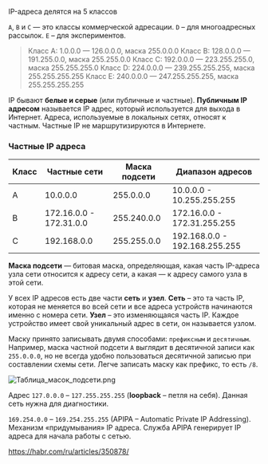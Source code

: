 <p>IP-адреса делятся на 5 классов</p>
<p><code>A</code>, <code>B</code> и <code>C</code> — это классы коммерческой адресации.
<code>D</code> – для многоадресных рассылок.
<code>E</code> – для экспериментов.</p>
<blockquote>
<p>Класс А: 1.0.0.0 — 126.0.0.0, маска 255.0.0.0
Класс В: 128.0.0.0 — 191.255.0.0, маска 255.255.0.0
Класс С: 192.0.0.0 — 223.255.255.0, маска 255.255.255.0
Класс D: 224.0.0.0 — 239.255.255.255, маска 255.255.255.255
Класс Е: 240.0.0.0 — 247.255.255.255, маска 255.255.255.255</p>
</blockquote>
<p>IP бывают <strong>белые и серые</strong> (или публичные и частные).
<strong>Публичным IP адресом</strong> называется IP адрес, который используется для выхода в Интернет.
Адреса, используемые в локальных сетях, относят к частным.
Частные IP не маршрутизируются в Интернете.</p>
<h3 id="ЧастныеIPадреса">Частные IP адреса</h3>
<table>
<thead>
<tr>
<th>Класс</th>
<th>Частные сети</th>
<th>Маска подсети</th>
<th>Диапазон адресов</th>
</tr>
</thead>
<tbody>
<tr>
<td>A</td>
<td>10.0.0.0</td>
<td>255.0.0.0</td>
<td>10.0.0.0 - 10.255.255.255</td>
</tr>
<tr>
<td>B</td>
<td>172.16.0.0 - 172.31.0.0</td>
<td>255.240.0.0</td>
<td>172.16.0.0 - 172.31.255.255</td>
</tr>
<tr>
<td>C</td>
<td>192.168.0.0</td>
<td>255.255.0.0</td>
<td>192.168.0.0 - 192.168.255.255</td>
</tr>
</tbody>
</table>
<p><strong>Маска подсети</strong> — битовая маска, определяющая, какая часть IP-адреса узла сети относится к адресу сети,
а какая — к адресу самого узла в этой сети.</p>
<p>У всех IP адресов есть две части <strong>сеть</strong> и <strong>узел</strong>.
<strong>Сеть</strong> – это та часть IP, которая не меняется во всей сети и все адреса устройств начинаются именно с номера сети.
<strong>Узел</strong> – это изменяющаяся часть IP. Каждое устройство имеет свой уникальный адрес в сети, он называется узлом.</p>
<p>Маску принято записывать двумя способами: <code>префиксным</code> и <code>десятичным</code>.
Например, маска частной подсети <code>A</code> выглядит в десятичной записи как <code>255.0.0.0</code>,
но не всегда удобно пользоваться десятичной записью при составлении схемы сети.
Легче записать маску как префикс, то есть <code>/8</code>.</p>
<p><img alt="Таблица_масок_подсети.png" src="Общее/ip/Таблица_масок_подсети.png" /></p>
<p>Адрес <code>127.0.0.0</code> – <code>127.255.255.255</code> (<strong>loopback</strong> – петля на себя).
Данная сеть нужна для диагностики.</p>
<p><code>169.254.0.0</code> – <code>169.254.255.255</code> (APIPA – Automatic Private IP Addressing).
Механизм «придумывания» IP адреса.
Служба APIPA генерирует IP адреса для начала работы с сетью.</p>
<p><a target="_blank" href="https://habr.com/ru/articles/350878/">https://habr.com/ru/articles/350878/</a></p>